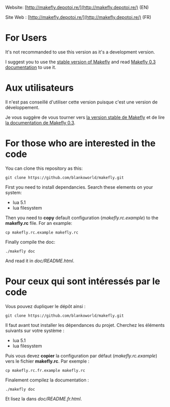Website: [http://makefly.depotoi.re/](http://makefly.depotoi.re/) (EN)

Site Web : [http://makefly.depotoi.re/](http://makefly.depotoi.re/) (FR)

# For Users

It's not recommanded to use this version as it's a development version.

I suggest you to use the [stable version of Makefly](http://makefly.depotoi.re/makefly_0.3.zip "Download Makefly 0.3 stable version") and read [Makefly 0.3 documentation](http://makefly.depotoi.re/documentation.html "Read Makefly 0.3 documentation") to use it.

# Aux utilisateurs

Il n'est pas conseillé d'utiliser cette version puisque c'est une version de développement.

Je vous suggère de vous tourner vers [la version stable de Makefly](http://makefly.depotoi.re/makefly_0.3_fr.zip "Télécharger la version stable 0.3 de Makefly") et de lire [la documentation de Makefly 0.3](http://makefly.depotoi.re/documentation.html "Lire la documentation de Makefly 0.3").

# For those who are interested in the code

You can clone this repository as this:

    git clone https://github.com/blankoworld/makefly.git

First you need to install dependancies. Search these elements on your system:

  * lua 5.1
  * lua filesystem

Then you need to **copy** default configuration (*makefly.rc.example*) to the **makefly.rc** file. For an example:

    cp makefly.rc.example makefly.rc

Finally compile the doc:

    ./makefly doc

And read it in *doc/README.html*.

# Pour ceux qui sont intéressés par le code

Vous pouvez dupliquer le dépôt ainsi : 

    git clone https://github.com/blankoworld/makefly.git

Il faut avant tout installer les dépendances du projet. Cherchez les éléments suivants sur votre système : 

  * lua 5.1
  * lua filesystem

Puis vous devez **copier** la configuration par défaut (*makefly.rc.example*) vers le fichier **makefly.rc**. Par exemple : 

    cp makefly.rc.fr.example makefly.rc

Finalement compilez la documentation : 

    ./makefly doc

Et lisez la dans *doc/README.fr.html*.
